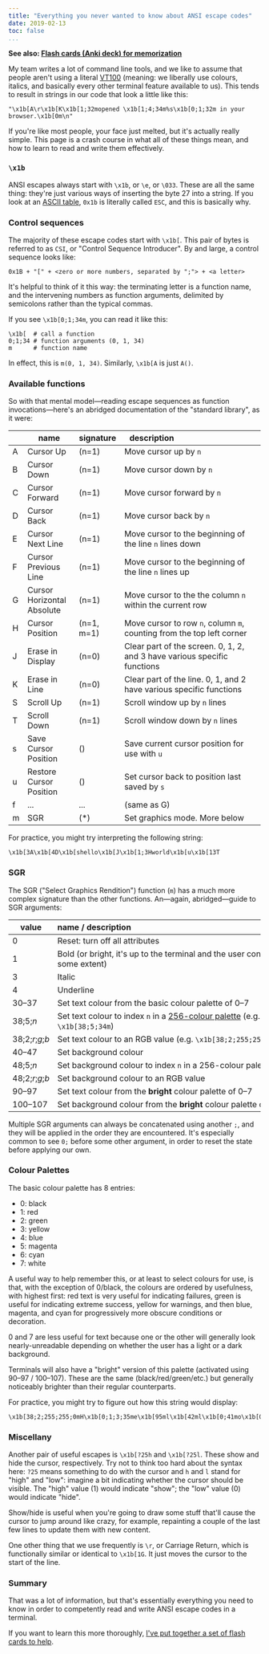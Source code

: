```yaml
---
title: "Everything you never wanted to know about ANSI escape codes"
date: 2019-02-13
toc: false
...
```


**See also: [Flash cards (Anki deck) for memorization](https://ankiweb.net/shared/info/1616925913)**

My team writes a lot of command line tools, and we like to assume that people aren't using a literal
[VT100](https://en.wikipedia.org/wiki/VT100) (meaning: we liberally use colours, italics, and
basically every other terminal feature available to us). This tends to result in strings in our code
that look a little like this:

```
"\x1b[A\r\x1b[K\x1b[1;32mopened \x1b[1;4;34m%s\x1b[0;1;32m in your browser.\x1b[0m\n"
```

If you're like most people, your face just melted, but it's actually really simple. This page is
a crash course in what all of these things mean, and how to learn to read and write them
effectively.

### `\x1b`

ANSI escapes always start with `\x1b`, or `\e`, or `\033`. These are all the same thing: they're
just various ways of inserting the byte 27 into a string. If you look at an [ASCII
table](http://www.asciitable.com/), `0x1b` is literally called `ESC`, and this is basically why.

### Control sequences

The majority of these escape codes start with `\x1b[`. This pair of bytes is referred to as `CSI`,
or "Control Sequence Introducer". By and large, a control sequence looks like:

```
0x1B + "[" + <zero or more numbers, separated by ";"> + <a letter>
```

It's helpful to think of it this way: the terminating letter is a function name, and the intervening
numbers as function arguments, delimited by semicolons rather than the typical commas.

If you see `\x1b[0;1;34m`, you can read it like this:

```
\x1b[  # call a function
0;1;34 # function arguments (0, 1, 34)
m      # function name
```

In effect, this is `m(0, 1, 34)`. Similarly, `\x1b[A` is just `A()`.

### Available functions

So with that mental model—reading escape sequences as function invocations—here's an abridged
documentation of the "standard library", as it were:

| | name | signature | description&nbsp;&nbsp;&nbsp;&nbsp;&nbsp;&nbsp;&nbsp;&nbsp;&nbsp;&nbsp;&nbsp;&nbsp;&nbsp;&nbsp;&nbsp;&nbsp;&nbsp;&nbsp;&nbsp;&nbsp;&nbsp;&nbsp;&nbsp;&nbsp;&nbsp;&nbsp;&nbsp;&nbsp;&nbsp;&nbsp;&nbsp;&nbsp;&nbsp;&nbsp;&nbsp;&nbsp; |
|---|---|---|---|
| A | Cursor Up | (n=1) | Move cursor up by `n` |
| B | Cursor Down | (n=1) | Move cursor down by `n` |
| C | Cursor Forward | (n=1) | Move cursor forward by `n` |
| D | Cursor Back | (n=1) | Move cursor back by `n` |
| E | Cursor Next Line | (n=1) | Move cursor to the beginning of the line `n` lines down |
| F | Cursor Previous Line | (n=1) | Move cursor to the beginning of the line `n` lines up |
| G | Cursor Horizontal Absolute | (n=1) | Move cursor to the the column `n` within the current row |
| H | Cursor Position | (n=1, m=1) | Move cursor to row `n`, column `m`, counting from the top left corner |
| J | Erase in Display | (n=0) | Clear part of the screen. 0, 1, 2, and 3 have various specific functions |
| K | Erase in Line | (n=0) | Clear part of the line. 0, 1, and 2 have various specific functions |
| S | Scroll Up | (n=1) | Scroll window up by `n` lines |
| T | Scroll Down | (n=1) | Scroll window down by `n` lines |
| s | Save Cursor Position | () | Save current cursor position for use with `u` |
| u | Restore Cursor Position | () | Set cursor back to position last saved by `s` |
| f | ... | ... | (same as G) |
| m | SGR | (*) | Set graphics mode. More below |

For practice, you might try interpreting the following string:

```
\x1b[3A\x1b[4D\x1b[shello\x1b[J\x1b[1;3Hworld\x1b[u\x1b[13T
```

### SGR

The SGR ("Select Graphics Rendition") function (`m`) has a much more complex signature than the
other functions. An—again, abridged—guide to SGR arguments:

| value | name&nbsp;/&nbsp;description&nbsp;&nbsp;&nbsp;&nbsp;&nbsp;&nbsp;&nbsp;&nbsp;&nbsp;&nbsp;&nbsp;&nbsp;&nbsp;&nbsp;&nbsp;&nbsp;&nbsp;&nbsp;&nbsp;&nbsp;&nbsp;&nbsp;&nbsp;&nbsp;&nbsp;&nbsp;&nbsp;&nbsp;&nbsp;&nbsp;&nbsp;&nbsp;&nbsp;&nbsp;&nbsp;&nbsp;&nbsp;&nbsp;&nbsp;&nbsp;&nbsp;&nbsp;&nbsp;&nbsp;&nbsp;&nbsp;&nbsp;&nbsp;&nbsp;&nbsp;&nbsp;&nbsp;&nbsp;&nbsp;&nbsp;&nbsp;&nbsp;&nbsp;&nbsp;&nbsp;&nbsp;&nbsp;&nbsp;&nbsp;&nbsp;&nbsp;&nbsp;&nbsp;&nbsp;&nbsp;&nbsp;&nbsp; |
|---|---|
| 0 | Reset: turn off all attributes |
| 1 | Bold (or bright, it's up to the terminal and the user config to some extent) |
| 3 | Italic |
| 4 | Underline |
| 30–37 | Set text colour from the basic colour palette of 0–7 |
| 38;5;*n* | Set text colour to index `n` in a [256-colour palette](https://commons.wikimedia.org/wiki/File:Xterm_256color_chart.svg) (e.g. `\x1b[38;5;34m`) |
| 38;2;*r*;*g*;*b* | Set text colour to an RGB value (e.g. `\x1b[38;2;255;255;0m`) |
| 40–47 | Set background colour |
| 48;5;*n* | Set background colour to index `n` in a 256-colour palette |
| 48;2;*r*;*g*;*b* | Set background colour to an RGB value |
| 90–97 | Set text colour from the **bright** colour palette of 0–7 |
| 100–107 | Set background colour from the **bright** colour palette of 0–7 |

Multiple SGR arguments can always be concatenated using another `;`, and they will be applied in the
order they are encountered. It's especially common to see `0;` before some other argument, in order
to reset the state before applying our own.

### Colour Palettes

The basic colour palette has 8 entries:

* 0: black
* 1: red
* 2: green
* 3: yellow
* 4: blue
* 5: magenta
* 6: cyan
* 7: white

A useful way to help remember this, or at least to select colours for use, is that, with the
exception of 0/black, the colours are ordered by usefulness, with highest first: red text is very
useful for indicating failures, green is useful for indicating extreme success, yellow for warnings,
and then blue, magenta, and cyan for progressively more obscure conditions or decoration.

0 and 7 are less useful for text because one or the other will generally look nearly-unreadable
depending on whether the user has a light or a dark background.

Terminals will also have a "bright" version of this palette (activated using 90–97 / 100–107). These
are the same (black/red/green/etc.) but generally noticeably brighter than their regular
counterparts.

For practice, you might try to figure out how this string would display:

```
\x1b[38;2;255;255;0mH\x1b[0;1;3;35me\x1b[95ml\x1b[42ml\x1b[0;41mo\x1b[0m
```

### Miscellany

Another pair of useful escapes is `\x1b[?25h` and `\x1b[?25l`. These show and hide the cursor,
respectively. Try not to think too hard about the syntax here: `?25` means something to do with the
cursor and `h` and `l` stand for "high" and "low": imagine a bit indicating whether the cursor
should be visible. The "high" value (1) would indicate "show"; the "low" value (0) would indicate
"hide".

Show/hide is useful when you're going to draw some stuff that'll cause the cursor to jump around
like crazy, for example, repainting a couple of the last few lines to update them with new content.

One other thing that we use frequently is `\r`, or Carriage Return, which is functionally similar or
identical to `\x1b[1G`. It just moves the cursor to the start of the line.

### Summary

That was a lot of information, but that's essentially everything you need to know in order to
competently read and write ANSI escape codes in a terminal.

If you want to learn this more thoroughly, [I've put together a set of flash cards to
help](https://ankiweb.net/shared/info/1616925913).
